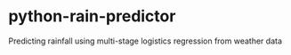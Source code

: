 # python-rain-predictor
Predicting rainfall using multi-stage logistics regression from weather data 
